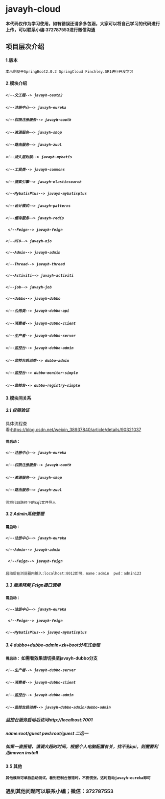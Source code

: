 # javayh-cloud
#### 本代码仅作为学习使用，如有错误还请多多包涵，大家可以将自己学习的代码进行上传，可以联系小编:372787553进行微信沟通

## 项目层次介绍
#### 1.版本
`本示例基于SpringBoot2.0.2 SpringCloud Finchley.SR1进行开发学习`
#### 2.模块介绍
##### `<!--父工程--> javayh-oauth2`
##### `<!--注册中心--> javayh-eureka`
##### `<!--权限注册服务--> javayh-oauth`
##### `<!--资源服务--> javayh-shop`
##### `<!--路由服务--> javayh-zuul` 
##### `<!--持久层封装--> javayh-mybatis`
##### `<!--工具类--> javayh-commons`
##### `<!--搜索引擎--> javayh-elasticsearch`
##### `<!--MybatisPlus--> javayh-mybatisplus`
##### `<!--设计模式--> javayh-patterns`
##### `<!--缓存服务--> javayh-redis`
##### ` <!--Feign--> javayh-feign`
##### `<!--NIO--> javayh-nio`
##### `<!--Admin--> javayh-admin`
##### `<!--Thread--> javayh-thread`
##### `<!--Activiti--> javayh-activiti`
##### `<!--job--> javayh-job`
##### `<!--dubbo--> javayh-dubbo`
##### `<!--公用类--> javayh-dubbo-api`
##### `<!--消费者--> javayh-dubbo-client`
##### `<!--生产者--> javayh-dubbo-server`
##### `<!--监控台--> javayh-dubbo-admin`
##### `<!--监控台启动类--> dubbo-admin`
##### `<!--监控台--> dubbo-monitor-simple`
##### `<!--监控台--> dubbo-registry-simple`
#### 3.模块间关系
##### 3.1 权限验证
具体流程查看:https://blog.csdn.net/weixin_38937840/article/details/90321037
#### `需启动：`
##### `<!--注册中心--> javayh-eureka`
##### `<!--权限注册服务--> javayh-oauth`
##### `<!--资源服务--> javayh-shop`
##### `<!--路由服务--> javayh-zuul` 
`需将代码路径下的sql文件导入`
##### 3.2 Admin系统管理
#### `需启动：`
##### `<!--注册中心--> javayh-eureka`
##### `<!--Admin--> javayh-admin`
##### ` <!--Feign--> javayh-feign`
`启动后在浏览器内输入:localhost:8012即可，name：admin  pwd：admin123`
##### 3.3 服务降解,Feign接口调用
#### `需启动：`
##### `<!--注册中心--> javayh-eureka`
##### ` <!--Feign--> javayh-feign`
##### `<!--MybatisPlus--> javayh-mybatisplus`
##### 3.4 dubbo+dubbo-admin+zk+boot分布式治理
#### `需启动：` 如需看效果请切换至javayh-dubbo分支
##### `<!--生产者--> javayh-dubbo-server`
##### `<!--消费者--> javayh-dubbo-client`
##### `<!--监控台--> javayh-dubbo-admin`
##### `<!--监控台启动类--> javayh-dubbo-admin/dubbo-admin`
#####  监控台服务启动后访问http://localhost:7001 
#####  name:root/guest  pwd:root/guest 二选一
##### 如果一直报错，请调大超时时间，根据个人电脑配置有关，找不到api，则需要利用maven install
#### 3.5 其他
#### `其他模块可单独启动测试，看到控制台报错时，不要慌张，这时启动javayh-eureka即可`




### 遇到其他问题可以联系小编；微信：372787553
